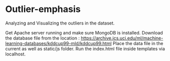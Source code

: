 # Outlier-emphasis
Analyzing and Visualizing the outliers in the dataset.

Get Apache server running and make sure MongoDB is installed.
Download the database file from the location :
https://archive.ics.uci.edu/ml/machine-learning-databases/kddcup99-mld/kddcup99.html
Place the data file in the current as well as static/js folder.
Run the index.html file inside templates via localhost.
